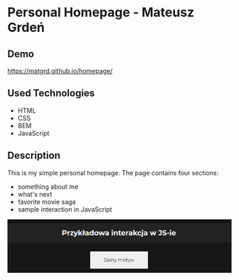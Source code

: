# Personal Homepage - Mateusz Grdeń

## Demo

https://matgrd.github.io/homepage/

## Used Technologies

- HTML
- CSS
- BEM
- JavaScript

## Description

This is my simple personal homepage.
The page contains four sections:

- something about me
- what's next
- favorite movie saga
- sample interaction in JavaScript

![sample-interaction](https://raw.githubusercontent.com/matgrd/homepage/main/images/sample-interaction.gif)